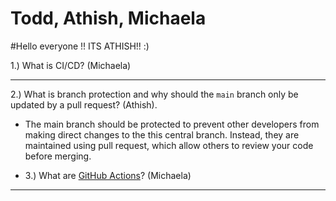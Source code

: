 # Todd, Athish, Michaela

#Hello everyone !! ITS ATHISH!! :)

1.) What is CI/CD? (Michaela)

---

2.) What is branch protection and why should the `main` branch only be updated by a pull request? (Athish).

- The main branch should be protected to prevent other developers from making direct changes to the this central branch. Instead, they are maintained using pull request, which allow others to review your code before merging.

- 3.) What are [GitHub Actions](https://docs.github.com/en/actions)? (Michaela)

---
